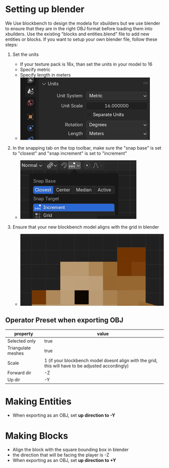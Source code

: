 # Setting up blender
We Use blockbench to design the modela for xbuilders but we use blender to ensure that they are in the right OBJ format before loading them into xbuilders.
Use the existing "blocks and entities.blend" file to add new entities or blocks. If you want to setup your own blender file, follow these steps:

1. Set the units
   - If your texture pack is 16x, than set the units in your model to 16
   - Specify metric
   - Specify length in meters
   - ![blender1.png](assets/notes/images/blender1.png)

2. In the snapping tab on the top toolbar, make sure the "snap base" is set to "closest" and "snap increment" is set to "increment"
   - ![blender2.png](assets/notes/images/blender2.png)

3. Ensure that your new blockbench model aligns with the grid in blender
   - ![blender4.png](assets/notes/images/blender4.png)

## Operator Preset when exporting OBJ
| property           | value                                                                                              |
--------------------|----------------------------------------------------------------------------------------------------
| Selected only      | true                                                                                               |
| Triangulate meshes | true                                                                                               |
| Scale              | 1 (if your blockbench model doesnt align with the grid, this will have to be adjusted accordingly) |
| Forward dir        | -Z                                                                                                 |
| Up dir             | -Y                                                                                                 |

# Making Entities
* When exporting as an OBJ, set **up direction to -Y**

# Making Blocks
* Align the block with the square bounding box in blender
* the direction that will be facing the player is -Z
* When exporting as an OBJ, set **up direction to +Y**